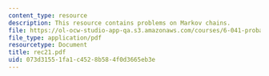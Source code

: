 ```yaml
---
content_type: resource
description: This resource contains problems on Markov chains.
file: https://ol-ocw-studio-app-qa.s3.amazonaws.com/courses/6-041-probabilistic-systems-analysis-and-applied-probability-spring-2006/073d31551fa1c4528b584f0d3665eb3e_rec21.pdf
file_type: application/pdf
resourcetype: Document
title: rec21.pdf
uid: 073d3155-1fa1-c452-8b58-4f0d3665eb3e
---
```

